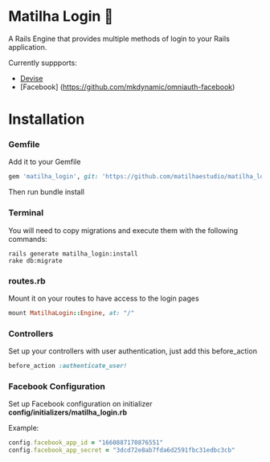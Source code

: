 # Matilha Login :wolf:
A Rails Engine that provides multiple methods of login to your Rails application.

Currently suppports:
 - [Devise](https://github.com/plataformatec/devise)
 - [Facebook] (https://github.com/mkdynamic/omniauth-facebook)

# Installation
### Gemfile
Add it to your Gemfile
```ruby
gem 'matilha_login', git: 'https://github.com/matilhaestudio/matilha_login.git'
```
Then run bundle install

### Terminal
You will need to copy migrations and execute them with the following commands:

```
rails generate matilha_login:install
rake db:migrate
```

### routes.rb
Mount it on your routes to have access to the login pages
```ruby
mount MatilhaLogin::Engine, at: "/"
```

### Controllers
Set up your controllers with user authentication, just add this before_action
```ruby
before_action :authenticate_user!
```
### Facebook Configuration
Set up Facebook configuration on initializer **config/initializers/matilha_login.rb**

Example:

```ruby
config.facebook_app_id = "1660887170876551"
config.facebook_app_secret = "3dcd72e8ab7fda6d2591fbc31edbc3cb"
```
